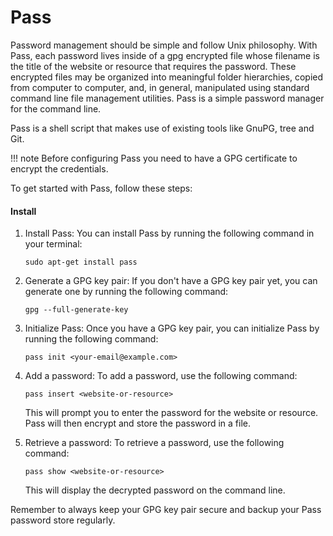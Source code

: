 # Pass

Password management should be simple and follow Unix philosophy. With Pass, each password lives inside of a gpg encrypted file whose filename is the title of the website or resource that requires the password. 
These encrypted files may be organized into meaningful folder hierarchies, copied from computer to computer, and, in general, manipulated using standard command line file management utilities.
Pass is a simple password manager for the command line.


Pass is a shell script that makes use of existing tools like GnuPG, tree and Git.

!!! note
    Before configuring Pass you need to have a GPG certificate to encrypt the credentials.

To get started with Pass, follow these steps:


#### Install 
1. Install Pass: You can install Pass by running the following command in your terminal:
    ```
    sudo apt-get install pass
    ```

2. Generate a GPG key pair: If you don't have a GPG key pair yet, you can generate one by running the following command:
    ```
    gpg --full-generate-key
    ```

3. Initialize Pass: Once you have a GPG key pair, you can initialize Pass by running the following command:
    ```
    pass init <your-email@example.com>
    ```

4. Add a password: To add a password, use the following command:
    ```
    pass insert <website-or-resource>
    ```

    This will prompt you to enter the password for the website or resource. Pass will then encrypt and store the password in a file.

5. Retrieve a password: To retrieve a password, use the following command:
    ```
    pass show <website-or-resource>
    ```

    This will display the decrypted password on the command line.

Remember to always keep your GPG key pair secure and backup your Pass password store regularly.





